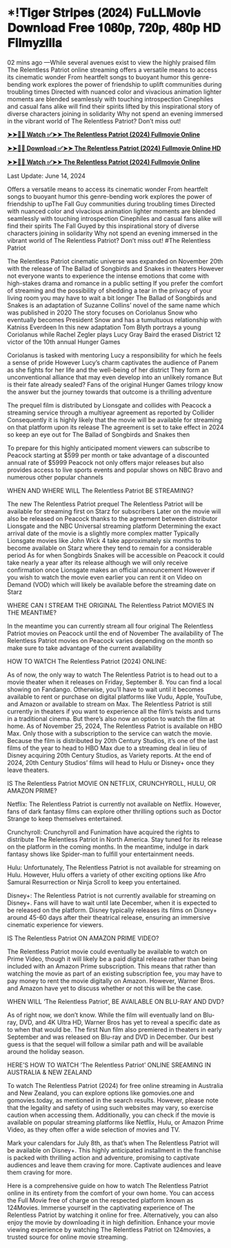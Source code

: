 # *!𝐓𝐢𝐠𝐞𝐫 𝐒𝐭𝐫𝐢𝐩𝐞𝐬 (𝟐𝟎𝟐𝟒) 𝐅𝐮𝐋𝐋𝐌𝐨𝐯𝐢𝐞 𝐃𝐨𝐰𝐧𝐥𝐨𝐚𝐝 𝐅𝐫𝐞𝐞 𝟏𝟎𝟖𝟎𝐩, 𝟕𝟐𝟎𝐩, 𝟒𝟖𝟎𝐩 𝐇𝐃 𝐅𝐢𝐥𝐦𝐲𝐳𝐢𝐥𝐥𝐚

02 mins ago —While several avenues exist to view the highly praised film The Relentless Patriot online streaming offers a versatile means to access its cinematic wonder From heartfelt songs to buoyant humor this genre-bending work explores the power of friendship to uplift communities during troubling times Directed with nuanced color and vivacious animation lighter moments are blended seamlessly with touching introspection Cinephiles and casual fans alike will find their spirits lifted by this inspirational story of diverse characters joining in solidarity Why not spend an evening immersed in the vibrant world of The Relentless Patriot? Don’t miss out!

**[➤➤🔴📱 Watch ✅➤➤ The Relentless Patriot (2024) Fullmovie Online](https://cutt.ly/tw5Ti7l1)**

**[➤➤🔴📱 Download ✅➤➤ The Relentless Patriot (2024) Fullmovie Online HD](https://cutt.ly/tw5Ti7l1)**

**[➤➤🔴📱 Watch ✅➤➤ The Relentless Patriot (2024) Fullmovie Online](https://cutt.ly/tw5Ti7l1)**

Last Update: June 14, 2024

Offers a versatile means to access its cinematic wonder From heartfelt songs to buoyant humor this genre-bending work explores the power of friendship to upThe Fall Guy communities during troubling times Directed with nuanced color and vivacious animation lighter moments are blended seamlessly with touching introspection Cinephiles and casual fans alike will find their spirits The Fall Guyed by this inspirational story of diverse characters joining in solidarity Why not spend an evening immersed in the vibrant world of The Relentless Patriot? Don’t miss out! #The Relentless Patriot

The Relentless Patriot cinematic universe was expanded on November 20th with the release of The Ballad of Songbirds and Snakes in theaters However not everyone wants to experience the intense emotions that come with high-stakes drama and romance in a public setting If you prefer the comfort of streaming and the possibility of shedding a tear in the privacy of your living room you may have to wait a bit longer The Ballad of Songbirds and Snakes is an adaptation of Suzanne Collins’ novel of the same name which was published in 2020 The story focuses on Coriolanus Snow who eventually becomes President Snow and has a tumultuous relationship with Katniss Everdeen In this new adaptation Tom Blyth portrays a young Coriolanus while Rachel Zegler plays Lucy Gray Baird the erased District 12 victor of the 10th annual Hunger Games

Coriolanus is tasked with mentoring Lucy a responsibility for which he feels a sense of pride However Lucy’s charm captivates the audience of Panem as she fights for her life and the well-being of her district They form an unconventional alliance that may even develop into an unlikely romance But is their fate already sealed? Fans of the original Hunger Games trilogy know the answer but the journey towards that outcome is a thrilling adventure

The prequel film is distributed by Lionsgate and collides with Peacock a streaming service through a multiyear agreement as reported by Collider Consequently it is highly likely that the movie will be available for streaming on that platform upon its release The agreement is set to take effect in 2024 so keep an eye out for The Ballad of Songbirds and Snakes then

To prepare for this highly anticipated moment viewers can subscribe to Peacock starting at $599 per month or take advantage of a discounted annual rate of $5999 Peacock not only offers major releases but also provides access to live sports events and popular shows on NBC Bravo and numerous other popular channels

WHEN AND WHERE WILL The Relentless Patriot BE STREAMING?

The new The Relentless Patriot prequel The Relentless Patriot will be available for streaming first on Starz for subscribers Later on the movie will also be released on Peacock thanks to the agreement between distributor Lionsgate and the NBC Universal streaming platform Determining the exact arrival date of the movie is a slightly more complex matter Typically Lionsgate movies like John Wick 4 take approximately six months to become available on Starz where they tend to remain for a considerable period As for when Songbirds Snakes will be accessible on Peacock it could take nearly a year after its release although we will only receive confirmation once Lionsgate makes an official announcement However if you wish to watch the movie even earlier you can rent it on Video on Demand (VOD) which will likely be available before the streaming date on Starz

WHERE CAN I STREAM THE ORIGINAL The Relentless Patriot MOVIES IN THE MEANTIME?

In the meantime you can currently stream all four original The Relentless Patriot movies on Peacock until the end of November The availability of The Relentless Patriot movies on Peacock varies depending on the month so make sure to take advantage of the current availability

HOW TO WATCH The Relentless Patriot (2024) ONLINE:

As of now, the only way to watch The Relentless Patriot is to head out to a movie theater when it releases on Friday, September 8. You can find a local showing on Fandango. Otherwise, you’ll have to wait until it becomes available to rent or purchase on digital platforms like Vudu, Apple, YouTube, and Amazon or available to stream on Max. The Relentless Patriot is still currently in theaters if you want to experience all the film’s twists and turns in a traditional cinema. But there’s also now an option to watch the film at home. As of November 25, 2024, The Relentless Patriot is available on HBO Max. Only those with a subscription to the service can watch the movie. Because the film is distributed by 20th Century Studios, it’s one of the last films of the year to head to HBO Max due to a streaming deal in lieu of Disney acquiring 20th Century Studios, as Variety reports. At the end of 2024, 20th Century Studios’ films will head to Hulu or Disney+ once they leave theaters.

IS The Relentless Patriot MOVIE ON NETFLIX, CRUNCHYROLL, HULU, OR AMAZON PRIME?

Netflix: The Relentless Patriot is currently not available on Netflix. However, fans of dark fantasy films can explore other thrilling options such as Doctor Strange to keep themselves entertained.

Crunchyroll: Crunchyroll and Funimation have acquired the rights to distribute The Relentless Patriot in North America. Stay tuned for its release on the platform in the coming months. In the meantime, indulge in dark fantasy shows like Spider-man to fulfill your entertainment needs.

Hulu: Unfortunately, The Relentless Patriot is not available for streaming on Hulu. However, Hulu offers a variety of other exciting options like Afro Samurai Resurrection or Ninja Scroll to keep you entertained.

Disney+: The Relentless Patriot is not currently available for streaming on Disney+. Fans will have to wait until late December, when it is expected to be released on the platform. Disney typically releases its films on Disney+ around 45-60 days after their theatrical release, ensuring an immersive cinematic experience for viewers.

IS The Relentless Patriot ON AMAZON PRIME VIDEO?

The Relentless Patriot movie could eventually be available to watch on Prime Video, though it will likely be a paid digital release rather than being included with an Amazon Prime subscription. This means that rather than watching the movie as part of an existing subscription fee, you may have to pay money to rent the movie digitally on Amazon. However, Warner Bros. and Amazon have yet to discuss whether or not this will be the case.

WHEN WILL ‘The Relentless Patriot’, BE AVAILABLE ON BLU-RAY AND DVD?

As of right now, we don’t know. While the film will eventually land on Blu-ray, DVD, and 4K Ultra HD, Warner Bros has yet to reveal a specific date as to when that would be. The first Nun film also premiered in theaters in early September and was released on Blu-ray and DVD in December. Our best guess is that the sequel will follow a similar path and will be available around the holiday season.

HERE’S HOW TO WATCH ‘The Relentless Patriot’ ONLINE SREAMING IN AUSTRALIA & NEW ZEALAND

To watch The Relentless Patriot (2024) for free online streaming in Australia and New Zealand, you can explore options like gomovies.one and gomovies.today, as mentioned in the search results. However, please note that the legality and safety of using such websites may vary, so exercise caution when accessing them. Additionally, you can check if the movie is available on popular streaming platforms like Netflix, Hulu, or Amazon Prime Video, as they often offer a wide selection of movies and TV.

Mark your calendars for July 8th, as that’s when The Relentless Patriot will be available on Disney+. This highly anticipated installment in the franchise is packed with thrilling action and adventure, promising to captivate audiences and leave them craving for more. Captivate audiences and leave them craving for more.

Here is a comprehensive guide on how to watch The Relentless Patriot online in its entirety from the comfort of your own home. You can access the Full Movie free of charge on the respected platform known as 124Movies. Immerse yourself in the captivating experience of The Relentless Patriot by watching it online for free. Alternatively, you can also enjoy the movie by downloading it in high definition. Enhance your movie viewing experience by watching The Relentless Patriot on 124movies, a trusted source for online movie streaming.
